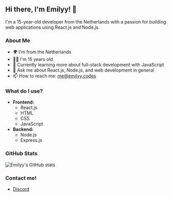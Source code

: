 ## Hi there, I'm Emilyy! 👋

I'm a 15-year-old developer from the Netherlands with a passion for building web applications using React.js and Node.js.

### About Me

- 🌍 I'm from the Netherlands
- 🧑‍💻 I'm 15 years old
- 🌱 Currently learning more about full-stack development with JavaScript
- 💬 Ask me about React.js, Node.js, and web development in general
- 📫 How to reach me: [me@emilyy.codes](mailto:me@emilyy.codes)

### What do I use?

- **Frontend:** 
  - React.js
  - HTML
  - CSS
  - JavaScript
- **Backend:** 
  - Node.js
  - Express.js

### GitHub Stats

![Emilyy's GitHub stats](https://github-readme-stats.vercel.app/api?username=emilyydev&show_icons=true&theme=radical)

### Contact me!

- [Discord](https://discord.com/user/1249107248387457222)

